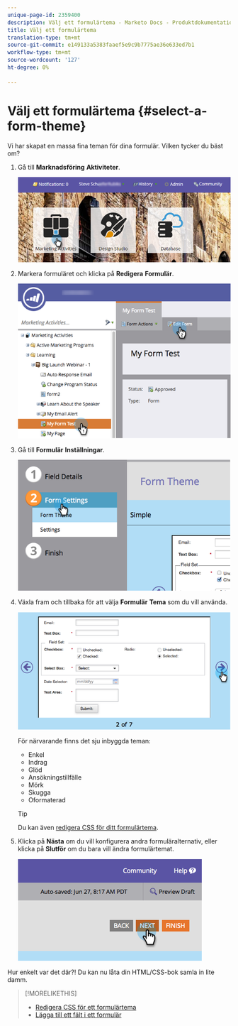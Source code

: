 ```yaml
---
unique-page-id: 2359400
description: Välj ett formulärtema - Marketo Docs - Produktdokumentation
title: Välj ett formulärtema
translation-type: tm+mt
source-git-commit: e149133a5383faaef5e9c9b7775ae36e633ed7b1
workflow-type: tm+mt
source-wordcount: '127'
ht-degree: 0%

---
```



# Välj ett formulärtema {#select-a-form-theme}

Vi har skapat en massa fina teman för dina formulär. Vilken tycker du bäst om?

1. Gå till **Marknadsföring** **Aktiviteter**.

   ![](assets/login-marketing-activities-1.png)

1. Markera formuläret och klicka på **Redigera** **Formulär**.

   ![](assets/editform.png)

1. Gå till **Formulär** **Inställningar**.

   ![](assets/image2014-9-15-17-7-7.png)

1. Växla fram och tillbaka för att välja **Formulär** **Tema** som du vill använda.

   ![](assets/image2014-9-15-17-3a7-3a20.png)

   För närvarande finns det sju inbyggda teman:

   * Enkel
   * Indrag
   * Glöd
   * Ansökningstillfälle
   * Mörk
   * Skugga
   * Oformaterad

   >[!TIP]
   >
   >Du kan även [redigera CSS för ditt formulärtema](../../../../product-docs/demand-generation/forms/form-design/edit-the-css-of-a-form-theme.md).

1. Klicka på **Nästa** om du vill konfigurera andra formuläralternativ, eller klicka på **Slutför** om du bara vill ändra formulärtemat.

   ![](assets/image2014-9-15-17-3a8-3a22.png)

Hur enkelt var det där?! Du kan nu låta din HTML/CSS-bok samla in lite damm.

>[!MORELIKETHIS]
>
>* [Redigera CSS för ett formulärtema](../../../../product-docs/demand-generation/forms/form-design/edit-the-css-of-a-form-theme.md)
>* [Lägga till ett fält i ett formulär](add-a-field-to-a-form.md)

>



